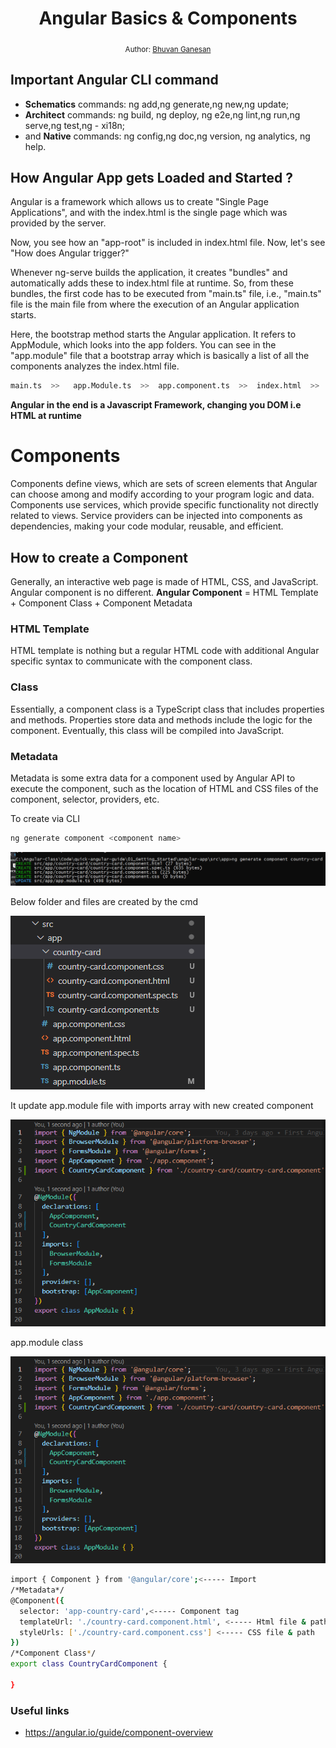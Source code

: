 <div align="center">
  <h1>Angular Basics & Components</h1>
<sub>Author:
<a href="https://www.linkedin.com/in/bhuvanaganesan-l-2209047a" target="_blank">Bhuvan Ganesan</a><br>
</sub>
</div>

## Important Angular CLI command  

- **Schematics** commands: ng add,ng generate,ng new,ng update;
- **Architect** commands: ng build, ng deploy, ng e2e,ng lint,ng run,ng serve,ng test,ng - xi18n;
- and **Native** commands: ng config,ng doc,ng version, ng analytics, ng help.

## How Angular App gets Loaded and Started ?

Angular is a framework which allows us to create "Single Page Applications", and with the index.html is the single page which was provided by the server.

Now, you see how an "app-root" is included in index.html file. Now, let's see "How does Angular trigger?"

Whenever ng-serve builds the application, it creates "bundles" and automatically adds these to index.html file at runtime. So, from these bundles, the first code has to be executed from "main.ts" file, i.e., "main.ts" file is the main file from where the execution of an Angular application starts.

Here, the bootstrap method starts the Angular application. It refers to AppModule, which looks into the app folders. You can see in the "app.module" file that a bootstrap array which is basically a list of all the components analyzes the index.html file.

```sh
main.ts  >>   app.Module.ts  >>  app.component.ts  >>  index.html  >>  app.component.html  
```

**Angular in the end is a Javascript Framework, changing you DOM i.e HTML at runtime**

# Components

Components define views, which are sets of screen elements that Angular can choose among and modify according to your program logic and data. Components use services, which provide specific functionality not directly related to views. Service providers can be injected into components as dependencies, making your code modular, reusable, and efficient.

## How to create a Component

Generally, an interactive web page is made of HTML, CSS, and JavaScript. Angular component is no different.
**Angular Component** = HTML Template + Component Class + Component Metadata

### HTML Template
HTML template is nothing but a regular HTML code with additional Angular specific syntax to communicate with the component class.

### Class
Essentially, a component class is a TypeScript class that includes properties and methods. Properties store data and methods include the logic for the component. Eventually, this class will be compiled into JavaScript.

### Metadata
Metadata is some extra data for a component used by Angular API to execute the component, such as the location of HTML and CSS files of the component, selector, providers, etc.

To create via CLI

```sh
ng generate component <component name>
```
![ng generate component](./ng_compoment_generate_pic.png)

Below folder and files are created by the cmd

![ng generate component](./folder_country_card.png)

It update app.module file with imports array with new created component

![ng generate component](./update_in_app_module.png)

 app.module class

![details component](./update_in_app_module.png)



```sh
import { Component } from '@angular/core';<----- Import
/*Metadata*/
@Component({
  selector: 'app-country-card',<----- Component tag
  templateUrl: './country-card.component.html', <----- Html file & path
  styleUrls: ['./country-card.component.css'] <----- CSS file & path
})
/*Component Class*/
export class CountryCardComponent {

}
```





### Useful links
- https://angular.io/guide/component-overview